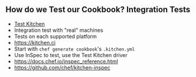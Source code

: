## How do we Test our Cookbook? Integration Tests
* [Test Kitchen](https://kitchen.ci)
* Integration test with "real" machines
* Tests on each supported platform
* <https://kitchen.ci>
* Start with `chef generate cookbook`'s `.kitchen.yml`
* Use InSpec to test, use the Test Kitchen driver
 * https://docs.chef.io/inspec_reference.html
 * https://github.com/chef/kitchen-inspec
